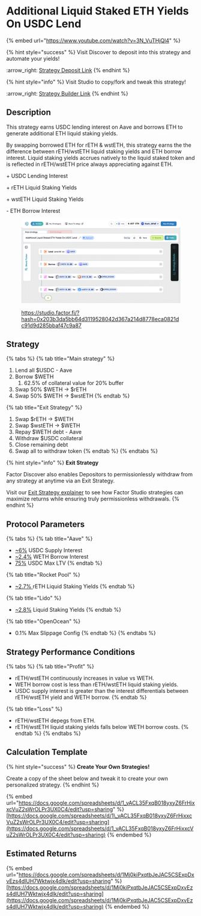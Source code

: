 # Additional Liquid Staked ETH Yields On USDC Lend

{% embed url="https://www.youtube.com/watch?v=3N_VuTHjQl4" %}

{% hint style="success" %}
Visit Discover to deposit into this strategy and automate your yields!

:arrow\_right: [Strategy Deposit Link](https://pro.factor.fi/strategies/0xfe67342abc06e69b4d319ef6b298b135cff596cc)
{% endhint %}

{% hint style="info" %}
Visit Studio to copy/fork and tweak this strategy!

:arrow\_right: [Strategy Builder Link](https://studio.factor.fi/?hash=0x203b3da5bb64d3119528042d367a214d8778eca0821dc91d9d285bbaf47c9a87)
{% endhint %}

## Description

This strategy earns USDC lending interest on Aave and borrows ETH to generate additional ETH liquid staking yields.

By swapping borrowed ETH for rETH & wstETH, this strategy earns the the difference between rETH/wstETH liquid staking yields and ETH borrow interest. Liquid staking yields accrues natively to the liquid staked token and is reflected in rETH/wstETH price always appreciating against ETH.

\+ USDC Lending Interest

\+ rETH Liquid Staking Yields

\+ wstETH Liquid Staking Yields

\- ETH Borrow Interest

<figure><img src="../../../../.gitbook/assets/image (2) (1) (1).png" alt=""><figcaption><p><a href="https://studio.factor.fi/?hash=0x203b3da5bb64d3119528042d367a214d8778eca0821dc91d9d285bbaf47c9a87">https://studio.factor.fi/?hash=0x203b3da5bb64d3119528042d367a214d8778eca0821dc91d9d285bbaf47c9a87</a></p></figcaption></figure>

## Strategy

{% tabs %}
{% tab title="Main strategy" %}
1. Lend all $USDC - Aave
2. Borrow $WETH
   1. 62.5% of collateral value for 20% buffer
3. Swap 50% $WETH → $rETH
4. Swap 50% $WETH → $wstETH
{% endtab %}

{% tab title="Exit Strategy" %}
1. Swap $rETH → $WETH
2. Swap $wstETH → $WETH
3. Repay $WETH debt - Aave
4. Withdraw $USDC collateral
5. Close remaining debt
6. Swap all to withdraw token
{% endtab %}
{% endtabs %}

{% hint style="info" %}
**Exit Strategy**

Factor Discover also enables Depositors to permissionlessly withdraw from any strategy at anytime via an Exit Strategy.

Visit our [Exit Strategy explainer](../../../../factor-studio/studio-pro/exit-strategy.md) to see how Factor Studio strategies can maximize returns while ensuring truly permissionless withdrawals.
{% endhint %}

## Protocol Parameters

{% tabs %}
{% tab title="Aave" %}
* [\~6%](https://app.aave.com/reserve-overview/?underlyingAsset=0xaf88d065e77c8cc2239327c5edb3a432268e5831\&marketName=proto_arbitrum_v3) USDC Supply Interest
* [\~2.4%](https://app.aave.com/reserve-overview/?underlyingAsset=0x82af49447d8a07e3bd95bd0d56f35241523fbab1\&marketName=proto_arbitrum_v3) WETH Borrow Interest
* [75%](https://app.aave.com/reserve-overview/?underlyingAsset=0xaf88d065e77c8cc2239327c5edb3a432268e5831\&marketName=proto_arbitrum_v3) USDC Max LTV
{% endtab %}

{% tab title="Rocket Pool" %}
* [\~2.7% ](https://rocketpool.net/)rETH Liquid Staking Yields
{% endtab %}

{% tab title="Lido" %}
* [\~2.8%](https://lido.fi/) Liquid Staking Yields
{% endtab %}

{% tab title="OpenOcean" %}
* 0.1% Max Slippage Config
{% endtab %}
{% endtabs %}

## Strategy Performance Conditions

{% tabs %}
{% tab title="Profit" %}
* rETH/wstETH continuously increases in value vs WETH.
* WETH borrow cost is less than rETH/wstETH liquid staking yields.
* USDC supply interest is greater than the interest differentials between rETH/wstETH yield and WETH borrow.
{% endtab %}

{% tab title="Loss" %}
* rETH/wstETH depegs from ETH.
* rETH/wstETH liquid staking yields falls below WETH borrow costs.
{% endtab %}
{% endtabs %}

## Calculation Template

{% hint style="success" %}
**Create Your Own Strategies!**

Create a copy of the sheet below and tweak it to create your own personalized strategy.
{% endhint %}

{% embed url="https://docs.google.com/spreadsheets/d/1_vACL35FxqB018yxyZ6FrHixxcVuZ2sWrOLPr3UX0C4/edit?usp=sharing" %}
[https://docs.google.com/spreadsheets/d/1\_vACL35FxqB018yxyZ6FrHixxcVuZ2sWrOLPr3UX0C4/edit?usp=sharing](https://docs.google.com/spreadsheets/d/1_vACL35FxqB018yxyZ6FrHixxcVuZ2sWrOLPr3UX0C4/edit?usp=sharing)
{% endembed %}

## Estimated Returns

{% embed url="https://docs.google.com/spreadsheets/d/1Mj0kiPxqtbJeJAC5CSExpDxvEzs4dlUH7Wktwjx4dlk/edit?usp=sharing" %}
[https://docs.google.com/spreadsheets/d/1Mj0kiPxqtbJeJAC5CSExpDxvEzs4dlUH7Wktwjx4dlk/edit?usp=sharing](https://docs.google.com/spreadsheets/d/1Mj0kiPxqtbJeJAC5CSExpDxvEzs4dlUH7Wktwjx4dlk/edit?usp=sharing)
{% endembed %}

